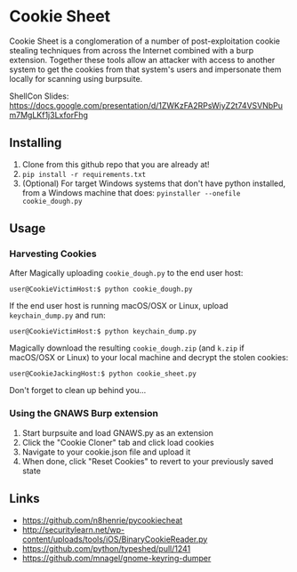 # Cookie Sheet
Cookie Sheet is a conglomeration of a number of post-exploitation cookie stealing techniques from across the Internet combined with a burp extension. Together these tools allow an attacker with access to another system to get the cookies from that system's users and impersonate them locally for scanning using burpsuite.

ShellCon Slides: https://docs.google.com/presentation/d/1ZWKzFA2RPsWiyZ2t74VSVNbPum7MgLKf1j3LxforFhg

## Installing

1. Clone from this github repo that you are already at!
2. `pip install -r requirements.txt`
3. (Optional) For target Windows systems that don't have python installed, from a Windows machine that does: `pyinstaller --onefile cookie_dough.py`


## Usage

### Harvesting Cookies

After Magically uploading `cookie_dough.py` to the end user host:

`user@CookieVictimHost:$ python cookie_dough.py`

If the end user host is running macOS/OSX or Linux, upload `keychain_dump.py` and run:
 
`user@CookieVictimHost:$ python keychain_dump.py`

 Magically download the resulting `cookie_dough.zip` (and `k.zip` if macOS/OSX or Linux) to your local machine and decrypt the stolen cookies:

`user@CookieJackingHost:$ python cookie_sheet.py`

Don't forget to clean up behind you...


### Using the GNAWS Burp extension
1. Start burpsuite and load GNAWS.py as an extension
2. Click the "Cookie Cloner" tab and click load cookies
3. Navigate to your cookie.json file and upload it
4. When done, click "Reset Cookies" to revert to your previously saved state

## Links

* https://github.com/n8henrie/pycookiecheat
* http://securitylearn.net/wp-content/uploads/tools/iOS/BinaryCookieReader.py
* https://github.com/python/typeshed/pull/1241
* https://github.com/mnagel/gnome-keyring-dumper
